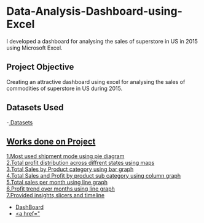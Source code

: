 # Data-Analysis-Dashboard-using-Excel
I developed a dashboard for analysing the sales of superstore in US in 2015 using Microsoft Excel.
## Project Objective
Creating an attractive dashboard using excel for analysing the sales of commodities of superstore in US during 2015.
## Datasets Used
-<a href="https://github.com/Meeval20/Data-Analysis-Dashboard-using-Excel/blob/main/Dataset.xlsx"> Datasets 
## Works done on Project
1.Most used shipment mode using pie diagram <br>
2.Total profit distribution across diffrent states using maps <br>
3.Total Sales by Product category using bar graph <br>
4.Total Sales and Profit by product sub category using column graph <br>
5.Total sales per month using line graph <br>
6.Profit trend over months using line graph <br>
7.Provided insights,slicers and timeline <br>
- <a href="https://github.com/Meeval20/Data-Analysis-Dashboard-using-Excel/blob/main/Dashboard%20Superstore%20Sale%20US%202015.xlsx">DashBoard 
- <a href="
